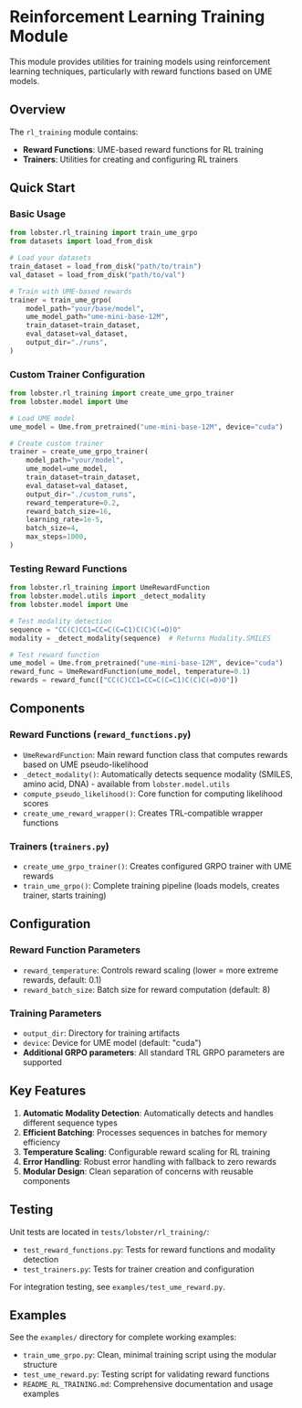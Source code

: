 # Reinforcement Learning Training Module

This module provides utilities for training models using reinforcement learning techniques, particularly with reward functions based on UME models.

## Overview

The `rl_training` module contains:

- **Reward Functions**: UME-based reward functions for RL training
- **Trainers**: Utilities for creating and configuring RL trainers

## Quick Start

### Basic Usage

```python
from lobster.rl_training import train_ume_grpo
from datasets import load_from_disk

# Load your datasets
train_dataset = load_from_disk("path/to/train")
val_dataset = load_from_disk("path/to/val")

# Train with UME-based rewards
trainer = train_ume_grpo(
    model_path="your/base/model",
    ume_model_path="ume-mini-base-12M",
    train_dataset=train_dataset,
    eval_dataset=val_dataset,
    output_dir="./runs",
)
```

### Custom Trainer Configuration

```python
from lobster.rl_training import create_ume_grpo_trainer
from lobster.model import Ume

# Load UME model
ume_model = Ume.from_pretrained("ume-mini-base-12M", device="cuda")

# Create custom trainer
trainer = create_ume_grpo_trainer(
    model_path="your/model",
    ume_model=ume_model,
    train_dataset=train_dataset,
    eval_dataset=val_dataset,
    output_dir="./custom_runs",
    reward_temperature=0.2,
    reward_batch_size=16,
    learning_rate=1e-5,
    batch_size=4,
    max_steps=1000,
)
```

### Testing Reward Functions

```python
from lobster.rl_training import UmeRewardFunction
from lobster.model.utils import _detect_modality
from lobster.model import Ume

# Test modality detection
sequence = "CC(C)CC1=CC=C(C=C1)C(C)C(=O)O"
modality = _detect_modality(sequence)  # Returns Modality.SMILES

# Test reward function
ume_model = Ume.from_pretrained("ume-mini-base-12M", device="cuda")
reward_func = UmeRewardFunction(ume_model, temperature=0.1)
rewards = reward_func(["CC(C)CC1=CC=C(C=C1)C(C)C(=O)O"])
```

## Components

### Reward Functions (`reward_functions.py`)

- `UmeRewardFunction`: Main reward function class that computes rewards based on UME pseudo-likelihood
- `_detect_modality()`: Automatically detects sequence modality (SMILES, amino acid, DNA) - available from `lobster.model.utils`
- `compute_pseudo_likelihood()`: Core function for computing likelihood scores
- `create_ume_reward_wrapper()`: Creates TRL-compatible wrapper functions

### Trainers (`trainers.py`)

- `create_ume_grpo_trainer()`: Creates configured GRPO trainer with UME rewards
- `train_ume_grpo()`: Complete training pipeline (loads models, creates trainer, starts training)

## Configuration

### Reward Function Parameters

- `reward_temperature`: Controls reward scaling (lower = more extreme rewards, default: 0.1)
- `reward_batch_size`: Batch size for reward computation (default: 8)

### Training Parameters

- `output_dir`: Directory for training artifacts
- `device`: Device for UME model (default: "cuda")
- **Additional GRPO parameters**: All standard TRL GRPO parameters are supported

## Key Features

1. **Automatic Modality Detection**: Automatically detects and handles different sequence types
2. **Efficient Batching**: Processes sequences in batches for memory efficiency
3. **Temperature Scaling**: Configurable reward scaling for RL training
4. **Error Handling**: Robust error handling with fallback to zero rewards
5. **Modular Design**: Clean separation of concerns with reusable components

## Testing

Unit tests are located in `tests/lobster/rl_training/`:

- `test_reward_functions.py`: Tests for reward functions and modality detection
- `test_trainers.py`: Tests for trainer creation and configuration

For integration testing, see `examples/test_ume_reward.py`.

## Examples

See the `examples/` directory for complete working examples:

- `train_ume_grpo.py`: Clean, minimal training script using the modular structure
- `test_ume_reward.py`: Testing script for validating reward functions
- `README_RL_TRAINING.md`: Comprehensive documentation and usage examples 